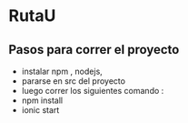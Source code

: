 # RutaU
## Pasos para correr el proyecto

* instalar npm , nodejs, 
* pararse en src del proyecto 
* luego correr los siguientes comando :
*  npm install
*  ionic start